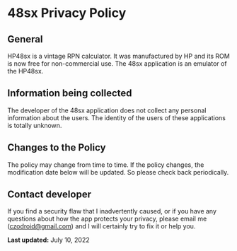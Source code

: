 # 48sx Privacy Policy

## General

HP48sx is a vintage RPN calculator. It was manufactured by HP and its ROM is now free for non-commercial use. The 48sx application is an emulator of the HP48sx.

## Information being collected

The developer of the 48sx application does not collect any personal information about the users. The identity of the users of these applications is totally unknown.


## Changes to the Policy

The policy may change from time to time. If the policy changes, the modification date below will be updated. So please check back periodically.

## Contact developer

If you find a security flaw that I inadvertently caused, or if you have any questions about how the app protects your privacy, please email me (czodroid@gmail.com) and I will certainly try to fix it or help you.

__Last updated:__ July 10, 2022
